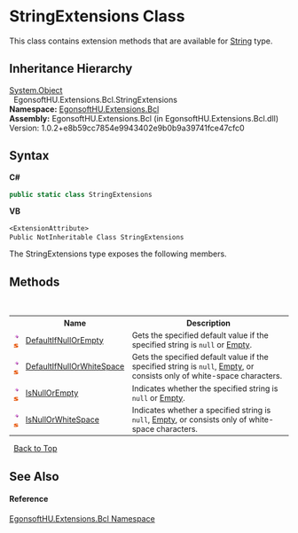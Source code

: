 # StringExtensions Class
 

This class contains extension methods that are available for <a href="https://docs.microsoft.com/dotnet/api/system.string" target="_blank" rel="noopener noreferrer">String</a> type.


## Inheritance Hierarchy
<a href="https://docs.microsoft.com/dotnet/api/system.object" target="_blank" rel="noopener noreferrer">System.Object</a><br />&nbsp;&nbsp;EgonsoftHU.Extensions.Bcl.StringExtensions<br />
**Namespace:**&nbsp;<a href="N_EgonsoftHU_Extensions_Bcl.md">EgonsoftHU.Extensions.Bcl</a><br />**Assembly:**&nbsp;EgonsoftHU.Extensions.Bcl (in EgonsoftHU.Extensions.Bcl.dll) Version: 1.0.2+e8b59cc7854e9943402e9b0b9a39741fce47cfc0

## Syntax

**C#**<br />
``` C#
public static class StringExtensions
```

**VB**<br />
``` VB
<ExtensionAttribute>
Public NotInheritable Class StringExtensions
```

The StringExtensions type exposes the following members.


## Methods
&nbsp;<table><tr><th></th><th>Name</th><th>Description</th></tr><tr><td>![Public method](media/pubmethod.gif "Public method")![Static member](media/static.gif "Static member")</td><td><a href="M_EgonsoftHU_Extensions_Bcl_StringExtensions_DefaultIfNullOrEmpty.md">DefaultIfNullOrEmpty</a></td><td>
Gets the specified default value if the specified string is `null` or <a href="https://docs.microsoft.com/dotnet/api/system.string.empty" target="_blank" rel="noopener noreferrer">Empty</a>.</td></tr><tr><td>![Public method](media/pubmethod.gif "Public method")![Static member](media/static.gif "Static member")</td><td><a href="M_EgonsoftHU_Extensions_Bcl_StringExtensions_DefaultIfNullOrWhiteSpace.md">DefaultIfNullOrWhiteSpace</a></td><td>
Gets the specified default value if the specified string is `null`, <a href="https://docs.microsoft.com/dotnet/api/system.string.empty" target="_blank" rel="noopener noreferrer">Empty</a>, or consists only of white-space characters.</td></tr><tr><td>![Public method](media/pubmethod.gif "Public method")![Static member](media/static.gif "Static member")</td><td><a href="M_EgonsoftHU_Extensions_Bcl_StringExtensions_IsNullOrEmpty.md">IsNullOrEmpty</a></td><td>
Indicates whether the specified string is `null` or <a href="https://docs.microsoft.com/dotnet/api/system.string.empty" target="_blank" rel="noopener noreferrer">Empty</a>.</td></tr><tr><td>![Public method](media/pubmethod.gif "Public method")![Static member](media/static.gif "Static member")</td><td><a href="M_EgonsoftHU_Extensions_Bcl_StringExtensions_IsNullOrWhiteSpace.md">IsNullOrWhiteSpace</a></td><td>
Indicates whether a specified string is `null`, <a href="https://docs.microsoft.com/dotnet/api/system.string.empty" target="_blank" rel="noopener noreferrer">Empty</a>, or consists only of white-space characters.</td></tr></table>&nbsp;
<a href="#stringextensions-class">Back to Top</a>

## See Also


#### Reference
<a href="N_EgonsoftHU_Extensions_Bcl.md">EgonsoftHU.Extensions.Bcl Namespace</a><br />